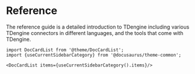 # Reference 

The reference guide is a detailed introduction to TDengine including various TDengine connectors in different languages, and the tools that come with TDengine.

```mdx-code-block
import DocCardList from '@theme/DocCardList';
import {useCurrentSidebarCategory} from '@docusaurus/theme-common';

<DocCardList items={useCurrentSidebarCategory().items}/>
```
